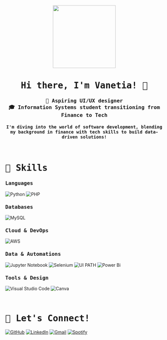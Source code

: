 <h3 align="center"><img src="https://media.tenor.com/Py1UPRIlK_YAAAAM/gort-capybara.gif" width="200px" height="200px"></h3>
<h1 align="center"><samp> Hi there, I'm Vanetia! 🦦 </samp></h1>

<h3 align="center"><samp> 🎨 Aspiring UI/UX designer <br/> 🎓 Information Systems student transitioning from Finance to Tech </samp></h3>
<h4 align="center"><samp> I'm diving into the world of software development, blending my background in finance with tech skills to build data-driven solutions! </samp></h4>


</br>
<h1 align="left"><samp> 🔧 Skills </samp></h1>

<h3 align="left"><samp> Languages </samp></h3>

![Python](https://img.shields.io/badge/python-3670A0?style=for-the-badge&logo=python&logoColor=ffdd54)
![PHP](https://img.shields.io/badge/php-%23777BB4.svg?style=for-the-badge&logo=php&logoColor=white)

<h3 align="left"><samp> Databases </samp></h3>

![MySQL](https://img.shields.io/badge/mysql-4479A1.svg?style=for-the-badge&logo=mysql&logoColor=white)

<h3 align="left"><samp> Cloud & DevOps </samp></h3>

![AWS](https://img.shields.io/badge/AWS-%23FF9900.svg?style=for-the-badge&logo=amazon-aws&logoColor=white)

<h3 align="left"><samp> Data & Automations </samp></h3>

![Jupyter Notebook](https://img.shields.io/badge/jupyter-%23FA0F00.svg?style=for-the-badge&logo=jupyter&logoColor=white)
![Selenium](https://img.shields.io/badge/-selenium-%43B02A?style=for-the-badge&logo=selenium&logoColor=white)
![UI PATH](https://img.shields.io/badge/UiPath-FA4616.svg?style=for-the-badge&logo=UiPath&logoColor=white)
![Power Bi](https://img.shields.io/badge/power_bi-F2C811?style=for-the-badge&logo=powerbi&logoColor=black)

<h3 align="left"><samp> Tools & Design </samp></h3>

![Visual Studio Code](https://img.shields.io/badge/Visual%20Studio%20Code-0078d7.svg?style=for-the-badge&logo=visual-studio-code&logoColor=white)
![Canva](https://img.shields.io/badge/Canva-%2300C4CC.svg?style=for-the-badge&logo=Canva&logoColor=white)


</br>
<h1 align="left"><samp> 📡 Let's Connect! </samp></h1>

[![GitHub](https://img.shields.io/badge/github-%23121011.svg?style=for-the-badge&logo=github&logoColor=white)](https://github.com/in/vanetiaho)
[![LinkedIn](https://img.shields.io/badge/linkedin-%230077B5.svg?style=for-the-badge&logo=linkedin&logoColor=white)](https://www.linkedin.com/in/vanetia)
[![Gmail](https://img.shields.io/badge/Gmail-D14836?style=for-the-badge&logo=gmail&logoColor=white)](mailto:vangs.vanetia@gmail.com)
[![Spotify](https://img.shields.io/badge/Spotify-1ED760?style=for-the-badge&logo=spotify&logoColor=white)](https://open.spotify.com/user/21p66homcn5dj3sbrmdlfhfwq?si=8774bbf783e74960)
